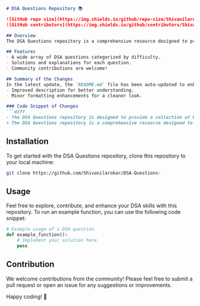 ```markdown
# DSA Questions Repository 📚

![GitHub repo size](https://img.shields.io/github/repo-size/Shivanilarokar/DSA-Questions-) 
![GitHub contributors](https://img.shields.io/github/contributors/Shivanilarokar/DSA-Questions-)

## Overview
The DSA Questions repository is a comprehensive resource designed to provide a collection of Data Structures and Algorithms (DSA) questions to help you enhance your coding skills and prepare for technical interviews. This repository is perfect for both beginners and experienced programmers looking to improve their understanding of DSA concepts.

## Features
- A wide array of DSA questions categorized by difficulty.
- Solutions and explanations for each question.
- Community contributions are welcome! 

## Summary of the Changes
In the latest update, the `README.md` file has been auto-updated to enhance clarity and readability. The changes include:
- Improved description for better understanding.
- Minor formatting enhancements for a cleaner look.

### Code Snippet of Changes
```diff
- The DSA Questions repository is designed to provide a collection of Data Structures and Algorithms (DSA) questions to help you enhance your coding skills and prepare for technical interviews.
+ The DSA Questions repository is a comprehensive resource designed to provide a collection of Data Structures and Algorithms (DSA) questions to help you enhance your coding skills and prepare for technical interviews.
```

## Installation
To get started with the DSA Questions repository, clone this repository to your local machine:
```bash
git clone https://github.com/Shivanilarokar/DSA-Questions-
```

## Usage
Feel free to explore, contribute, and enhance your DSA skills with this repository. To run an example function, you can use the following code snippet:
```python
# Example usage of a DSA question
def example_function():
    # Implement your solution here
    pass
```

## Contribution
We welcome contributions from the community! Please feel free to submit a pull request or open an issue for any suggestions or improvements.

Happy coding! 🚀
```